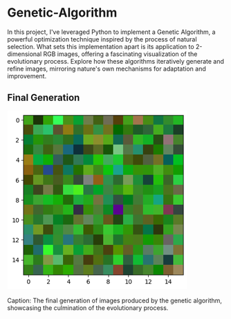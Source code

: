 # Genetic-Algorithm
In this project, I've leveraged Python to implement a Genetic Algorithm, a powerful optimization technique inspired by the process of natural selection. What sets this implementation apart is its application to 2-dimensional RGB images, offering a fascinating visualization of the evolutionary process. Explore how these algorithms iteratively generate and refine images, mirroring nature's own mechanisms for adaptation and improvement.

## Final Generation

![Final Generation](last_generation.png)

Caption: The final generation of images produced by the genetic algorithm, showcasing the culmination of the evolutionary process.

